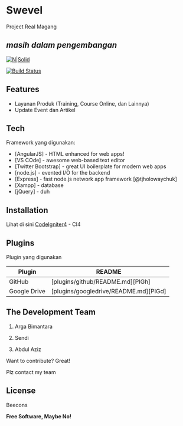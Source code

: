 # Swevel
Project Real Magang
## _masih dalam pengembangan_

[![N|Solid](https://cldup.com/dTxpPi9lDf.thumb.png)](https://nodesource.com/products/nsolid)

[![Build Status](https://travis-ci.org/joemccann/dillinger.svg?branch=master)](https://travis-ci.org/joemccann/dillinger)

## Features

- Layanan Produk (Training, Course Online, dan Lainnya)
- Update Event dan Artikel

## Tech

Framework yang digunakan:

- [AngularJS] - HTML enhanced for web apps!
- [VS COde] - awesome web-based text editor
- [Twitter Bootstrap] - great UI boilerplate for modern web apps
- [node.js] - evented I/O for the backend
- [Express] - fast node.js network app framework [@tjholowaychuk]
- [Xampp] - database
- [jQuery] - duh


## Installation

Lihat di sini
[CodeIgniter4](https://codeigniter.com/user_guide/intro/index.html/) - CI4

## Plugins

Plugin yang digunakan

| Plugin | README |
| ------ | ------ |
| GitHub | [plugins/github/README.md][PlGh] |
| Google Drive | [plugins/googledrive/README.md][PlGd] |

## The Development Team

1. Arga Bimantara

2. Sendi

3. Abdul Aziz

Want to contribute? Great!

Plz contact my team

## License

Beecons

**Free Software, Maybe No!**
